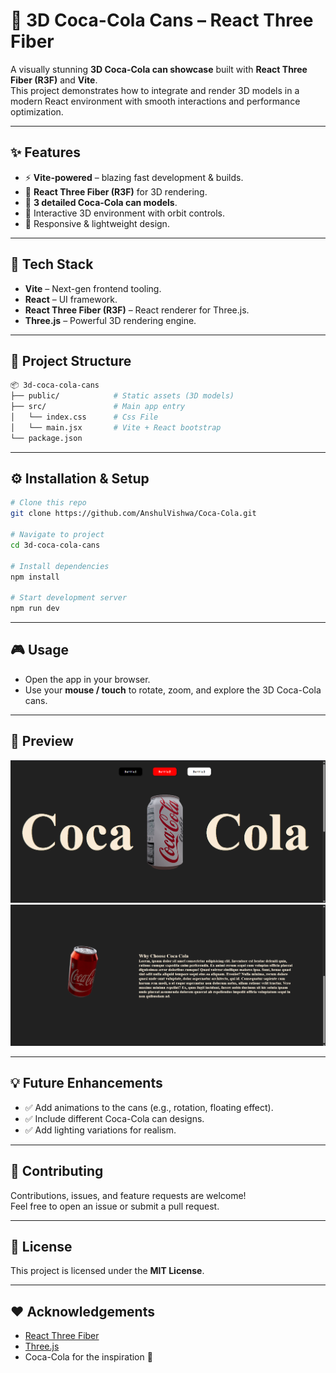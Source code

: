 # 🥤 3D Coca-Cola Cans – React Three Fiber  

A visually stunning **3D Coca-Cola can showcase** built with **React Three Fiber (R3F)** and **Vite**.  
This project demonstrates how to integrate and render 3D models in a modern React environment with smooth interactions and performance optimization.  

---

## ✨ Features  

- ⚡ **Vite-powered** – blazing fast development & builds.  
- 🎨 **React Three Fiber (R3F)** for 3D rendering.  
- 🥤 **3 detailed Coca-Cola can models**.  
- 🎥 Interactive 3D environment with orbit controls.  
- 📱 Responsive & lightweight design.  

---

## 🚀 Tech Stack  

- **Vite** – Next-gen frontend tooling.  
- **React** – UI framework.  
- **React Three Fiber (R3F)** – React renderer for Three.js.  
- **Three.js** – Powerful 3D rendering engine.  

---

## 📂 Project Structure  

```bash
📦 3d-coca-cola-cans
├── public/            # Static assets (3D models)
├── src/               # Main app entry
│   └── index.css      # Css File
│   └── main.jsx       # Vite + React bootstrap
└── package.json
```

---

## ⚙️ Installation & Setup  

```bash
# Clone this repo
git clone https://github.com/AnshulVishwa/Coca-Cola.git

# Navigate to project
cd 3d-coca-cola-cans

# Install dependencies
npm install

# Start development server
npm run dev
```

---

## 🎮 Usage  

- Open the app in your browser.  
- Use your **mouse / touch** to rotate, zoom, and explore the 3D Coca-Cola cans.  

---

## 📸 Preview  

![Home Page](/image.png)
![About Page](/image2.png)

---

## 💡 Future Enhancements  

- ✅ Add animations to the cans (e.g., rotation, floating effect).  
- ✅ Include different Coca-Cola can designs.  
- ✅ Add lighting variations for realism.  

---

## 🤝 Contributing  

Contributions, issues, and feature requests are welcome!  
Feel free to open an issue or submit a pull request.  

---

## 📜 License  

This project is licensed under the **MIT License**.  

---

## ❤️ Acknowledgements  

- [React Three Fiber](https://docs.pmnd.rs/react-three-fiber)  
- [Three.js](https://threejs.org/)  
- Coca-Cola for the inspiration 🥤  
